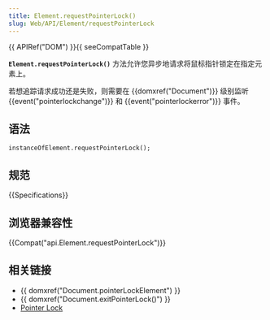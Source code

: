 ```yaml
---
title: Element.requestPointerLock()
slug: Web/API/Element/requestPointerLock
---
```

{{ APIRef("DOM") }}{{ seeCompatTable }}

**`Element.requestPointerLock()`** 方法允许您异步地请求将鼠标指针锁定在指定元素上。

若想追踪请求成功还是失败，则需要在 {{domxref("Document")}} 级别监听 {{event("pointerlockchange")}} 和 {{event("pointerlockerror")}} 事件。

## 语法

```plain
instanceOfElement.requestPointerLock();
```

## 规范

{{Specifications}}

## 浏览器兼容性

{{Compat("api.Element.requestPointerLock")}}

## 相关链接

- {{ domxref("Document.pointerLockElement") }}
- {{ domxref("Document.exitPointerLock()") }}
- [Pointer Lock](/Web/API/Pointer_Lock_API)
